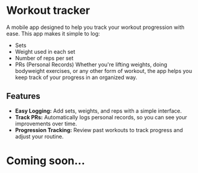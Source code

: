 # Workout tracker
A mobile app designed to help you track your workout progression with ease. This app makes it simple to log:
* Sets
* Weight used in each set
* Number of reps per set
* PRs (Personal Records)
Whether you're lifting weights, doing bodyweight exercises, or any other form of workout, the app helps you keep track of your progress in an organized way.
## Features
* **Easy Logging:** Add sets, weights, and reps with a simple interface.
*  **Track PRs:** Automatically logs personal records, so you can see your improvements over time.
*  **Progression Tracking:** Review past workouts to track progress and adjust your routine.


# Coming soon...
